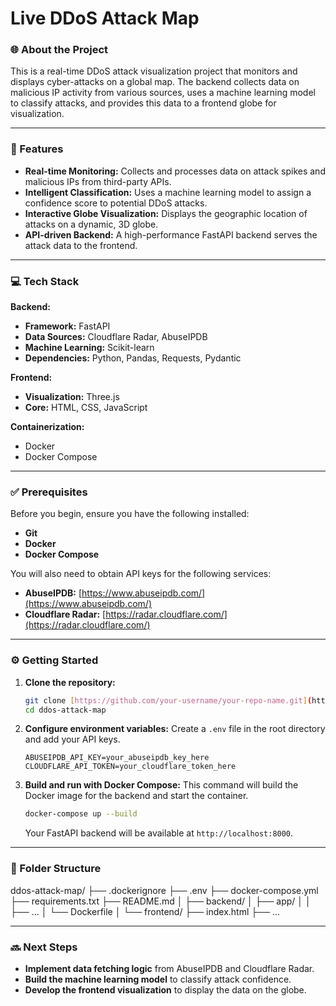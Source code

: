 # Live DDoS Attack Map

### 🌐 About the Project

This is a real-time DDoS attack visualization project that monitors and displays cyber-attacks on a global map. The backend collects data on malicious IP activity from various sources, uses a machine learning model to classify attacks, and provides this data to a frontend globe for visualization.

---

### 🚀 Features

* **Real-time Monitoring:** Collects and processes data on attack spikes and malicious IPs from third-party APIs.
* **Intelligent Classification:** Uses a machine learning model to assign a confidence score to potential DDoS attacks.
* **Interactive Globe Visualization:** Displays the geographic location of attacks on a dynamic, 3D globe.
* **API-driven Backend:** A high-performance FastAPI backend serves the attack data to the frontend.

---

### 💻 Tech Stack

**Backend:**
* **Framework:** FastAPI
* **Data Sources:** Cloudflare Radar, AbuseIPDB
* **Machine Learning:** Scikit-learn
* **Dependencies:** Python, Pandas, Requests, Pydantic

**Frontend:**
* **Visualization:** Three.js
* **Core:** HTML, CSS, JavaScript

**Containerization:**
* Docker
* Docker Compose

---

### ✅ Prerequisites

Before you begin, ensure you have the following installed:
* **Git**
* **Docker**
* **Docker Compose**

You will also need to obtain API keys for the following services:
* **AbuseIPDB:** [https://www.abuseipdb.com/](https://www.abuseipdb.com/)
* **Cloudflare Radar:** [https://radar.cloudflare.com/](https://radar.cloudflare.com/)

---

### ⚙️ Getting Started

1.  **Clone the repository:**
    ```bash
    git clone [https://github.com/your-username/your-repo-name.git](https://github.com/your-username/your-repo-name.git)
    cd ddos-attack-map
    ```
2.  **Configure environment variables:**
    Create a `.env` file in the root directory and add your API keys.
    ```
    ABUSEIPDB_API_KEY=your_abuseipdb_key_here
    CLOUDFLARE_API_TOKEN=your_cloudflare_token_here
    ```
3.  **Build and run with Docker Compose:**
    This command will build the Docker image for the backend and start the container.
    ```bash
    docker-compose up --build
    ```
    Your FastAPI backend will be available at `http://localhost:8000`.

---

### 📂 Folder Structure

ddos-attack-map/
├── .dockerignore
├── .env
├── docker-compose.yml
├── requirements.txt
├── README.md
│
├── backend/
│   ├── app/
│   │   ├── ...
│   └── Dockerfile
│
└── frontend/
├── index.html
├── ...


---

### 🔜 Next Steps

* **Implement data fetching logic** from AbuseIPDB and Cloudflare Radar.
* **Build the machine learning model** to classify attack confidence.
* **Develop the frontend visualization** to display the data on the globe.